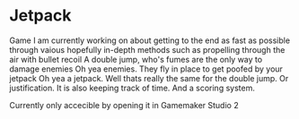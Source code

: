 # Jetpack
Game I am currently working on about getting to the end as fast as possible through vaious hopefully in-depth methods such as 
propelling through the air with bullet recoil
A double jump, who's fumes are the only way to damage enemies
Oh yea enemies. They fly in place to get poofed by your jetpack
Oh yea a jetpack. Well thats really the same for the double jump. Or justification.
It is also keeping track of time. 
And a scoring system.

Currently only accecible by opening it in Gamemaker Studio 2
